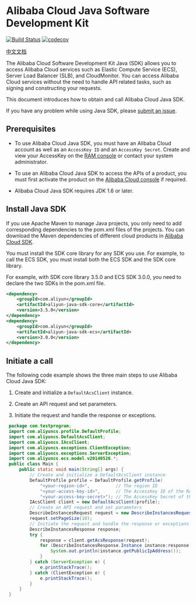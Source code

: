 # Alibaba Cloud Java Software Development Kit

[![Build Status](https://travis-ci.org/aliyun/aliyun-openapi-java-sdk.svg?branch=master)](https://travis-ci.org/aliyun/aliyun-openapi-java-sdk)
[![codecov](https://codecov.io/gh/aliyun/aliyun-openapi-java-sdk/branch/master/graph/badge.svg)](https://codecov.io/gh/aliyun/aliyun-openapi-java-sdk)

[中文文档](./README_zh.md)

The Alibaba Cloud Software Development Kit Java (SDK) allows you to access Alibaba Cloud services such as Elastic Compute Service (ECS), Server Load Balancer (SLB), and CloudMonitor. You can access Alibaba Cloud services without the need to handle API related tasks, such as signing and constructing your requests.

This document introduces how to obtain and call Alibaba Cloud Java SDK.

If you have any problem while using Java SDK, please [submit an issue](https://github.com/aliyun/aliyun-openapi-java-sdk/issues/new).

## Prerequisites

-  To use Alibaba Cloud Java SDK, you must have an Alibaba Cloud account as well as an `AccessKey ID` and an `AccessKey Secret`. Create and view your AccessKey on the [RAM console](https://ram.console.aliyun.com "RAM console") or contact your system administrator.

- To use an Alibaba Cloud Java SDK to access the APIs of a product, you must first activate the product on the [Alibaba Cloud console](https://home.console.aliyun.com/?spm=5176.doc52740.2.4.QKZk8w) if required.

-  Alibaba Cloud Java SDK requires JDK 1.6 or later.

## Install Java SDK

If you use Apache Maven to manage Java projects, you only need to add corresponding dependencies to the pom.xml files of the projects. You can download the Maven dependencies of different cloud products in [Alibaba Cloud SDK](https://www.alibabacloud.com/support/developer-resources?spm=a3c0i.7911826.675768.dnavresources1.32a0737buJ2Rr4).

You must install the SDK core library for any SDK you use. For example, to call the ECS SDK, you must install both the ECS SDK and the SDK core library.

For example, with SDK core library 3.5.0 and ECS SDK 3.0.0, you need to declare the two SDKs in the pom.xml file.

```xml
<dependency>
    <groupId>com.aliyun</groupId>
    <artifactId>aliyun-java-sdk-core</artifactId>
    <version>3.5.0</version>
</dependency>
<dependency>
    <groupId>com.aliyun</groupId>
    <artifactId>aliyun-java-sdk-ecs</artifactId>
    <version>3.0.0</version>
</dependency>
```
## Initiate a call

The following code example shows the three main steps to use Alibaba Cloud Java SDK:

1. Create and initialize a `DefaultAcsClient` instance.

2. Create an API request and set parameters.

3. Initiate the request and handle the response or exceptions.

```java
 package com.testprogram;
 import com.aliyuncs.profile.DefaultProfile;
 import com.aliyuncs.DefaultAcsClient;
 import com.aliyuncs.IAcsClient;
 import com.aliyuncs.exceptions.ClientException;
 import com.aliyuncs.exceptions.ServerException;
 import com.aliyuncs.ecs.model.v20140526.*;
 public class Main {
     public static void main(String[] args) {
         // Create and initialize a DefaultAcsClient instance
         DefaultProfile profile = DefaultProfile.getProfile(
             "<your-region-id>",          // The region ID
             "<your-access-key-id>",      // The AccessKey ID of the RAM account
             "<your-access-key-secret>"); // The AccessKey Secret of the RAM account
         IAcsClient client = new DefaultAcsClient(profile);
         // Create an API request and set parameters
         DescribeInstancesRequest request = new DescribeInstancesRequest();
         request.setPageSize(10);
         // Initiate the request and handle the response or exceptions
         DescribeInstancesResponse response;
         try {
             response = client.getAcsResponse(request);
             for (DescribeInstancesResponse.Instance instance:response.getInstances()) {
                 System.out.println(instance.getPublicIpAddress());
             }
         } catch (ServerException e) {
             e.printStackTrace();
         } catch (ClientException e) {
             e.printStackTrace();
         }
     }
 }
```
